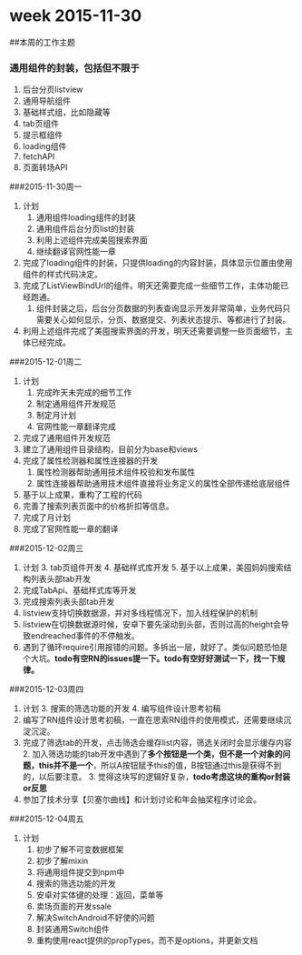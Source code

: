 # week 2015-11-30

##本周的工作主题
### 通用组件的封装，包括但不限于
1. 后台分页listview
2. 通用导航组件
3. 基础样式组，比如隐藏等
4. tab页组件
5. 提示框组件
6. loading组件
7. fetchAPI
8. 页面转场API


###2015-11-30周一
1. 计划
	1. 通用组件loading组件的封装
	2. 通用组件后台分页list的封装
	2. 利用上述组件完成美囤搜索界面
	3. 继续翻译官网性能一章
2. 完成了loading组件的封装，只提供loading的内容封装，具体显示位置由使用组件的样式代码决定。
3. 完成了ListViewBindUrl的组件。明天还需要完成一些细节工作，主体功能已经跑通。
	1. 组件封装之后，后台分页数据的列表查询显示开发非常简单，业务代码只需要关心如何显示，分页、数据提交、列表状态提示、等都进行了封装。
4. 利用上述组件完成了美囤搜索界面的开发，明天还需要调整一些页面细节，主体已经完成。



###2015-12-01周二
1. 计划
	1. 完成昨天未完成的细节工作
	4. 制定通用组件开发规范
	3. 制定月计划
	4. 官网性能一章翻译完成
1. 完成了通用组件开发规范
2. 建立了通用组件目录结构，目前分为base和views
3. 完成了属性检测器和属性连接器的开发
	1. 属性检测器帮助通用技术组件校验和发布属性
	2. 属性连接器帮助通用技术组件直接将业务定义的属性全部传递给底层组件
4. 基于以上成果，重构了工程的代码
5. 完善了搜索列表页面中的价格折扣等信息。
6. 完成了月计划
7. 完成了官网性能一章的翻译

	
	
###2015-12-02周三
1. 计划
	3. tab页组件开发
	4. 基础样式库开发
	5. 基于以上成果，美囤妈妈搜索结构列表头部tab开发
1. 完成TabApi、基础样式库等开发
2. 完成搜索列表头部tab开发
3. listview支持切换数据源，并对多线程情况下，加入线程保护的机制
4. listview在切换数据源时候，安卓下要先滚动到头部，否则过高的height会导致endreached事件的不停触发。
3. 遇到了循环require引用报错的问题。多拆出一层，就好了。类似问题恐怕是个大坑。**todo有空RN的issues提一下。todo有空好好测试一下，找一下规律。**

	
	
	
###2015-12-03周四
1. 计划
	3. 搜索的筛选功能的开发
	4. 编写组件设计思考初稿
1. 编写了RN组件设计思考初稿，一直在思索RN组件的使用模式，还需要继续沉淀沉淀。
2. 完成了筛选tab的开发，点击筛选会缓存list内容，筛选关闭时会显示缓存内容
	2. 加入筛选功能的tab开发中遇到了**多个按钮是一个类，但不是一个对象的问题，this并不是一个**，所以A按钮赋予this的值，B按钮通过this是获得不到的，以后要注意。 
	3. 觉得这块写的逻辑好复杂，**todo考虑这块的重构or封装or反思**
3. 参加了技术分享【贝塞尔曲线】和计划讨论和年会抽奖程序讨论会。




###2015-12-04周五
1. 计划
	1. 初步了解不可变数据框架
	2. 初步了解mixin
	2. 将通用组件提交到npm中
	3. 搜索的筛选功能的开发
	6. 安卓对实体键的处理：返回，菜单等
	7. 卖场页面的开发ssale
	8. 解决SwitchAndroid不好使的问题
	9. 封装通用Switch组件
	10. 重构使用react提供的propTypes，而不是options，并更新文档

